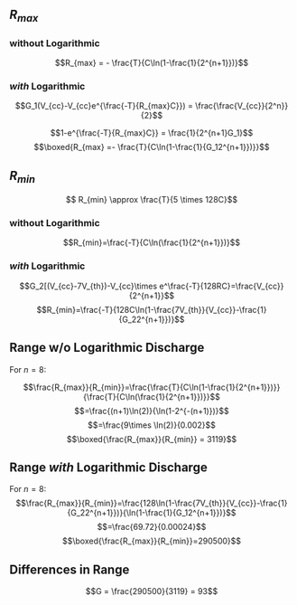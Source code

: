 ## $R_{max}$ 

### without Logarithmic

$$R_{max} = - \frac{T}{C\ln(1-\frac{1}{2^{n+1}})}$$

### *with* Logarithmic
$$G_1(V_{cc}-V_{cc}e^{\frac{-T}{R_{max}C}}) = \frac{\frac{V_{cc}}{2^n}}{2}$$

$$1-e^{\frac{-T}{R_{max}C}} = \frac{1}{2^{n+1}G_1}$$
$$\boxed{R_{max} =- \frac{T}{C\ln(1-\frac{1}{G_12^{n+1}})}}$$

## $R_{min}$

$$ R_{min} \approx \frac{T}{5 \times 128C}$$

### without Logarithmic

$$R_{min}=\frac{-T}{C\ln(\frac{1}{2^{n+1}})}$$
### *with* Logarithmic
$$G_2[(V_{cc}-7V_{th})-V_{cc}\times e^\frac{-T}{128RC}=\frac{V_{cc}}{2^{n+1}}$$
$$R_{min}=\frac{-T}{128C\ln(1-\frac{7V_{th}}{V_{cc}}-\frac{1}{G_22^{n+1}})}$$
## Range w/o Logarithmic Discharge

For $n = 8$:

$$\frac{R_{max}}{R_{min}}=\frac{\frac{T}{C\ln(1-\frac{1}{2^{n+1}})}}{\frac{T}{C\ln(\frac{1}{2^{n+1}})}}$$
$$=\frac{(n+1)\ln(2)}{\ln(1-2^{-(n+1)})}$$
$$=\frac{9\times \ln(2)}{0.002}$$
$$\boxed{\frac{R_{max}}{R_{min}} = 3119}$$

## Range *with* Logarithmic Discharge


For $n = 8$:
$$\frac{R_{max}}{R_{min}}=\frac{128\ln(1-\frac{7V_{th}}{V_{cc}}-\frac{1}{G_22^{n+1}})}{\ln(1-\frac{1}{G_12^{n+1}})}$$
$$=\frac{69.72}{0.00024}$$
$$\boxed{\frac{R_{max}}{R_{min}}=290500}$$

## Differences in Range

$$G = \frac{290500}{3119} = 93$$

